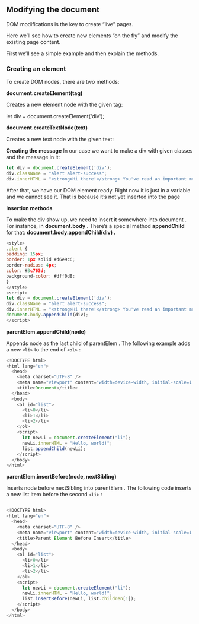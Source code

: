 ## Modifying the document

DOM modifications is the key to create “live” pages.

Here we’ll see how to create new elements “on the fly” and modify the existing page content.

First we’ll see a simple example and then explain the methods.

### Creating an element

To create DOM nodes, there are two methods:

**document.createElement(tag)**

Creates a new element node with the given tag:

let div = document.createElement('div');

**document.createTextNode(text)**

Creates a new text node with the given text:


**Creating the message**
In our case we want to make a div with given classes and the message in it:

```javascript
let div = document.createElement('div');
div.className = "alert alert-success";
div.innerHTML = "<strong>Hi there!</strong> You've read an important message.";
```

After that, we have our DOM element ready. Right now it is just in a variable and we cannot see it. That is because it’s not yet inserted into the page

**Insertion methods**

To make the div show up, we need to insert it somewhere into document .  
For instance, in **document.body** . There’s a special method **appendChild** for that: **document.body.appendChild(div) .**

```javascript
<style>
.alert {
padding: 15px;
border: 1px solid #d6e9c6;
border-radius: 4px;
color: #3c763d;
background-color: #dff0d8;
}
</style>
<script>
let div = document.createElement('div');
div.className = "alert alert-success";
div.innerHTML = "<strong>Hi there!</strong> You've read an important message.";
document.body.appendChild(div);
</script>
```


**parentElem.appendChild(node)**

Appends node as the last child of parentElem . The following example adds a new `<li>` to the end of `<ol>` :

```javascript
<!DOCTYPE html>
<html lang="en">
  <head>
    <meta charset="UTF-8" />
    <meta name="viewport" content="width=device-width, initial-scale=1.0" />
    <title>Document</title>
  </head>
  <body>
    <ol id="list">
      <li>0</li>
      <li>1</li>
      <li>2</li>
    </ol>
    <script>
      let newLi = document.createElement("li");
      newLi.innerHTML = "Hello, world!";
      list.appendChild(newLi);
    </script>
  </body>
</html>

```

**parentElem.insertBefore(node, nextSibling)**

Inserts node before nextSibling into parentElem . The following code inserts a new list item before the second `<li>` :

```javascript

<!DOCTYPE html>
<html lang="en">
  <head>
    <meta charset="UTF-8" />
    <meta name="viewport" content="width=device-width, initial-scale=1.0" />
    <title>Parent Element Before Insert</title>
  </head>
  <body>
    <ol id="list">
      <li>0</li>
      <li>1</li>
      <li>2</li>
    </ol>
    <script>
      let newLi = document.createElement("li");
      newLi.innerHTML = "Hello, world!";
      list.insertBefore(newLi, list.children[1]);
    </script>
  </body>
</html>

```
